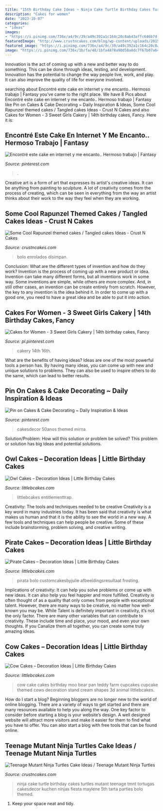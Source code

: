```yaml
---
title: "15th Birthday Cake Ideas ~ Ninja Cake Turtle Birthday Cakes Turtles Mutant Teenage Tmnt Tortugas Cakesdecor Kuchen Ninjas Fiesta Maylene 5th Tarta Parties Bolo Themed"
description: "Cakes for women"
date: "2023-10-07"
categories:
- "ideas"
images:
- "https://i.pinimg.com/736x/a4/9c/39/a49c392a1c164c20c8ab43affc646b7d--yummy-cakes-cute-cakes.jpg"
featuredImage: "http://www.crustncakes.com/blog/wp-content/uploads/2015/12/64d28cf2b083eb9108a882d89a45b389.jpg"
featured_image: "https://i.pinimg.com/736x/a4/9c/39/a49c392a1c164c20c8ab43affc646b7d--yummy-cakes-cute-cakes.jpg"
image: "https://i.pinimg.com/736x/1b/fa/48/1bfa4878a90d58a8dc7f67b07a645f4f.jpg"
---
```



Innovation is the act of coming up with a new and better way to do something. This can be done through ideas, testing, and development. Innovation has the potential to change the way people live, work, and play. It can also improve the quality of life for everyone involved.

	

		
searching about Encontré este cake en internet y me encanto.. Hermoso trabajo | Fantasy you've came to the right place. We have 8 Pics about Encontré este cake en internet y me encanto.. Hermoso trabajo | Fantasy like Pin on Cakes &amp; Cake Decorating ~ Daily Inspiration &amp; Ideas, Some Cool Rapunzel themed cakes / Tangled cakes Ideas - Crust N Cakes and also Cakes for Women - 3 Sweet Girls Cakery | 14th birthday cakes, Fancy. Here it is:
		
    
## Encontré Este Cake En Internet Y Me Encanto.. Hermoso Trabajo | Fantasy

<img loading=lazy src="https://i.pinimg.com/736x/a4/9c/39/a49c392a1c164c20c8ab43affc646b7d--yummy-cakes-cute-cakes.jpg" onerror="this.onerror=null;this.src='https://tse4.mm.bing.net/th?id=OIP.JoIPgxPZvcTCue1jyCOVtgHaLp&amp;pid=15.1';" alt="Encontré este cake en internet y me encanto.. Hermoso trabajo | Fantasy">

_Source: pinterest.com_

>. 

	

Creative art is a form of art that expresses its artist's creative ideas. It can be anything from painting to sculpture. A lot of creativity comes from the process of creating, which can be seen in everything from the way an artist thinks about their work to the way they feel when they are working.

    
## Some Cool Rapunzel Themed Cakes / Tangled Cakes Ideas - Crust N Cakes

<img loading=lazy src="http://www.crustncakes.com/blog/wp-content/uploads/2016/12/9d5cf67a88bebfd81e50685137028e0b.jpg" onerror="this.onerror=null;this.src='https://tse2.mm.bing.net/th?id=OIP.pNhCyMSvzps_0mRxVUvg7QHaLH&amp;pid=15.1';" alt="Some Cool Rapunzel themed cakes / Tangled cakes Ideas - Crust N Cakes">

_Source: crustncakes.com_

>bolo enrolados disimpan. 

	

Conclusion: What are the different types of invention and how do they work?
Invention is the process of coming up with a new product or idea. Invention can take many different forms, but all inventions work in some way. Some inventions are simple, while others are more complex. And, in still other cases, an invention can be create entirely from scratch. However, the key to any invention is the idea behind it. In order to come up with a good one, you need to have a great idea and be able to put it into action.

    
## Cakes For Women - 3 Sweet Girls Cakery | 14th Birthday Cakes, Fancy

<img loading=lazy src="https://i.pinimg.com/736x/b3/0d/21/b30d2136cc9cdb680638e875fae2be92.jpg" onerror="this.onerror=null;this.src='https://tse4.mm.bing.net/th?id=OIP.qISifcJ9SKQUuHHspBnM0AHaLH&amp;pid=15.1';" alt="Cakes for Women - 3 Sweet Girls Cakery | 14th birthday cakes, Fancy">

_Source: pl.pinterest.com_

>cakery 14th 16th. 

	

What are the benefits of having ideas?
Ideas are one of the most powerful tools a person has. By having many ideas, you can come up with new and unique solutions to problems. They can also be used to inspire others to do the same, which can lead to better results.

    
## Pin On Cakes &amp; Cake Decorating ~ Daily Inspiration &amp; Ideas

<img loading=lazy src="https://i.pinimg.com/736x/1b/fa/48/1bfa4878a90d58a8dc7f67b07a645f4f.jpg" onerror="this.onerror=null;this.src='https://tse1.mm.bing.net/th?id=OIP.m28O6hJstOtjW23-xXR4CwHaJ3&amp;pid=15.1';" alt="Pin on Cakes &amp; Cake Decorating ~ Daily Inspiration &amp; Ideas">

_Source: pinterest.com_

>cakesdecor 50anos themed mirna. 

	

Solution/Problem: How will this solution or problem be solved?
This problem or solution has big ideas and potential solutions.

    
## Owl Cakes – Decoration Ideas | Little Birthday Cakes

<img loading=lazy src="https://www.littlebcakes.com/wp-content/uploads/2013/08/Owl-Birthday-Cake-Ideas.jpg" onerror="this.onerror=null;this.src='https://tse4.mm.bing.net/th?id=OIP.xz3m0Ly-0sx_4Y3ufCaAPQHaKd&amp;pid=15.1';" alt="Owl Cakes – Decoration Ideas | Little Birthday Cakes">

_Source: littlebcakes.com_

>littlebcakes entitlementtrap. 

	

Creativity: The tools and techniques needed to be creative
Creativity is a key word in many industries today. It has been said that creativity is what makes us human and that it is the ability to see the world in a new way. A few tools and techniques can help people be creative. Some of these include brainstorming, problem solving, and creative writing.

    
## Pirate Cakes – Decoration Ideas | Little Birthday Cakes

<img loading=lazy src="https://www.littlebcakes.com/wp-content/uploads/2013/08/Pirate-Cake.jpg" onerror="this.onerror=null;this.src='https://tse3.mm.bing.net/th?id=OIP.R3Y5PYGv4gTqSeNIEjy6xQHaKt&amp;pid=15.1';" alt="Pirate Cakes – Decoration Ideas | Little Birthday Cakes">

_Source: littlebcakes.com_

>pirata bolo customcakesbyjulie afbeeldingsresultaat frosting. 

	

Implications of creativity: It can help you solve problems or come up with new ideas. It can also help you feel happier and more fulfilled.
Creativity is often thought of as a quality that only comes from people with exceptional talent. However, there are many ways to be creative, no matter how well-known you may be. While Talent is definitely important in creativity, it’s not the only factor. There are many other variables that can contribute to creativity. These include time and place, your mood, and even your own thoughts. If you Canalize them all together, you can create some truly amazing ideas.

    
## Cow Cakes – Decoration Ideas | Little Birthday Cakes

<img loading=lazy src="http://www.littlebcakes.com/wp-content/uploads/2014/01/Cow-Cakes.jpg" onerror="this.onerror=null;this.src='https://tse2.mm.bing.net/th?id=OIP.Co36Dedvm41VHW_0Jnuv4gHaJ4&amp;pid=15.1';" alt="Cow Cakes – Decoration Ideas | Little Birthday Cakes">

_Source: littlebcakes.com_

>cow cake cakes birthday moo bear pan teddy farm cupcakes cupcake themed cows decoration stand cream shapes 3d animal littlebcakes. 

	

How do I start a blog?
Beginning bloggers are no longer new to the world of online blogging. There are a variety of ways to get started and there are many resources available to help you along the way. One key factor to consider before starting a blog is your website’s design. A well designed website will attract more visitors and make it easier for them to find what you have to offer. You can also start a blog with free tools that can be found online.

    
## Teenage Mutant Ninja Turtles Cake Ideas / Teenage Mutant Ninja Turtles

<img loading=lazy src="http://www.crustncakes.com/blog/wp-content/uploads/2015/12/64d28cf2b083eb9108a882d89a45b389.jpg" onerror="this.onerror=null;this.src='https://tse3.mm.bing.net/th?id=OIP.M4Kw2qpspDUsfjuywi69cQHaKX&amp;pid=15.1';" alt="Teenage Mutant Ninja Turtles Cake Ideas / Teenage Mutant Ninja Turtles">

_Source: crustncakes.com_

>ninja cake turtle birthday cakes turtles mutant teenage tmnt tortugas cakesdecor kuchen ninjas fiesta maylene 5th tarta parties bolo themed. 

	

1. Keep your space neat and tidy.

